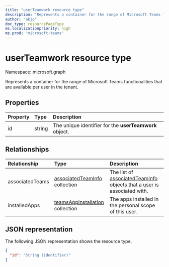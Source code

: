 ```yaml
---
title: "userTeamwork resource type"
description: "Represents a container for the range of Microsoft Teams functionalities that are available per user in the tenant."
author: "akjo"
doc_type: resourcePageType
ms.localizationpriority: high
ms.prod: "microsoft-teams"
---
```


# userTeamwork resource type

Namespace: microsoft.graph

Represents a container for the range of Microsoft Teams functionalities that are available per user in the tenant.

## Properties

| Property | Type | Description |
|:---------------|:--------|:----------|
|id|string| The unique identifier for the **userTeamwork** object. |

## Relationships

| Relationship | Type | Description |
|:---------------|:--------|:----------|
|associatedTeams|[associatedTeamInfo](associatedteaminfo.md) collection| The list of [associatedTeamInfo](associatedteaminfo.md) objects that a [user](user.md) is associated with.|
|installedApps|[teamsAppInstallation](teamsappinstallation.md) collection|The apps installed in the personal scope of this user.|

## JSON representation

The following JSON representation shows the resource type.

<!-- {
  "blockType": "resource",
  "@odata.type": "microsoft.graph.userTeamwork",
  "baseType": "microsoft.graph.entity"
}-->

```json
{
  "id": "String (identifier)"
}
```

<!-- uuid: 8fcb5dbc-d5aa-4681-8e31-b001d5168d79
2015-10-25 14:57:30 UTC -->
<!--
{
  "type": "#page.annotation",
  "description": "userteamwork resource",
  "keywords": "",
  "section": "documentation",
  "tocPath": "",
  "suppressions": []
}
-->

